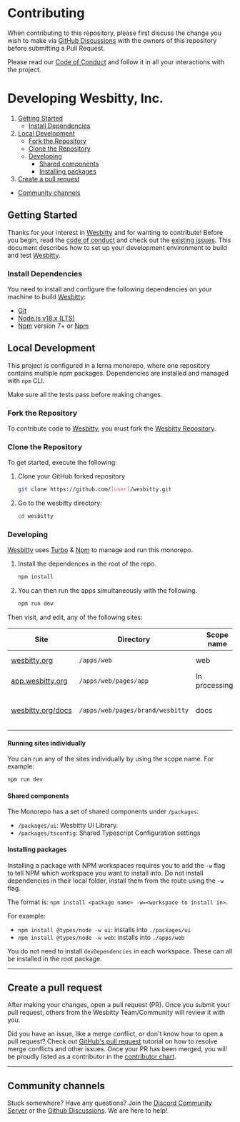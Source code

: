 # Contributing

When contributing to this repository, please first discuss the change you wish to make via [GitHub Discussions](https://github.com/wesbitty/wesbitty/discussions/new) with the owners of this repository before submitting a Pull Request.

Please read our [Code of Conduct](./CODE_OF_CONDUCT.md) and follow it in all your interactions with the project.

# Developing Wesbitty, Inc.

1. [Getting Started](#getting-started)
   - [Install Dependencies](#install-dependencies)
2. [Local Development](#local-development)
   - [Fork the Repository](#fork-the-repository)
   - [Clone the Repository](#clone-the-repository)
   - [Developing](#developing)
     - [Shared components](#shared-components)
     - [Installing packages](#installing-packages)
3. [Create a pull request](#create-a-pull-request)

- [Community channels](#community-channels)

## Getting Started

Thanks for your interest in [Wesbitty](https://wesbitty.org) and for wanting to contribute! Before you begin, read the
[code of conduct](./CODE_OF_CONDUCT.md) and check out the
[existing issues](https://github.com/wesbitty/wesbitty/issues).
This document describes how to set up your development environment to build and test [Wesbitty](https://wesbitty.org).

### Install Dependencies

You need to install and configure the following dependencies on your machine to build [Wesbitty](https://wesbitty.org):

- [Git](http://git-scm.com/)
- [Node.js v18.x (LTS)](http://nodejs.org)
- [Npm](https://www.npmjs.com/) version 7+ or [Npm](https://npmjs.org/)

## Local Development

This project is configured in a lerna monorepo, where one repository contains multiple npm packages. Dependencies are installed and managed with `npm` CLI.

Make sure all the tests pass before making changes.

### Fork the Repository

To contribute code to [Wesbitty](https://wesbitty.org), you must fork the [Wesbitty Repository](https://github.com/wesbitty/wesbitty).

### Clone the Repository

To get started, execute the following:

1. Clone your GitHub forked repository

   ```sh
   git clone https://github.com/[user]/wesbitty.git
   ```

1. Go to the wesbitty directory:
   ```sh
   cd wesbitty
   ```

### Developing

[Wesbitty](https://wesbitty.org) uses [Turbo](https://turbo.build) & [Npm](https://docs.npmjs.com) to manage and run this monorepo.

1. Install the dependences in the root of the repo.

   ```sh
   npm install
   ```

2. You can then run the apps simultaneously with the following.
   ```sh
   npm run dev
   ```

Then visit, and edit, any of the following sites:

| Site                                           | Directory                        | Scope name       | Description                          | Local development server   |
| ---------------------------------------------- | -------------------------------- | ---------------- | ------------------------------------ | -------------------------- |
| [wesbitty.org](https://wesbitty.org)           | `/apps/web`                      | web              | The main website                     | http://localhost:3000      |
| [app.wesbitty.org](https://app.wesbitty.org)   | `/apps/web/pages/app`            | In processing... | Platform Dashboard                   | http://app.localhost:3000  |
| [wesbitty.org/docs](https://wesbitty.org/docs) | `/apps/web/pages/brand/wesbitty` | docs             | Guides and Reference (Next.js based) | http://localhost:3000/docs |

#### Running sites individually

You can run any of the sites individually by using the scope name. For example:

```sh
npm run dev
```

#### Shared components

The Monorepo has a set of shared components under `/packages`:

- `/packages/ui`: Wesbitty UI Library.
- `/packages/tsconfig`: Shared Typescript Configuration settings

#### Installing packages

Installing a package with NPM workspaces requires you to add the `-w` flag to tell NPM which workspace you want to install into. Do not install dependencies in their local folder, install them from the route using the `-w` flag.

The format is: `npm install <package name> -w=<workspace to install in>`.

For example:

- `npm install @types/node -w ui`: installs into `./packages/ui`
- `npm install @types/node -w web`: installs into `./apps/web`

You do not need to install `devDependencies` in each workspace. These can all be installed in the root package.

---

## Create a pull request

After making your changes, open a pull request (PR). Once you submit your pull request, others from the Wesbitty Team/Community will review it with you.

Did you have an issue, like a merge conflict, or don't know how to open a pull request? Check out [GitHub's pull request](https://docs.github.com/en/pull-requests/collaborating-with-pull-requests) tutorial on how to resolve merge conflicts and other issues. Once your PR has been merged, you will be proudly listed as a contributor in the [contributor chart](https://github.com/wesbitty/wesbitty/graphs/contributors).

---

## Community channels

Stuck somewhere? Have any questions? Join the [Discord Community Server](https://discord.wesbitty.org/) or the [Github Discussions](https://github.com/wesbitty/wesbitty/discussions). We are here to help!
